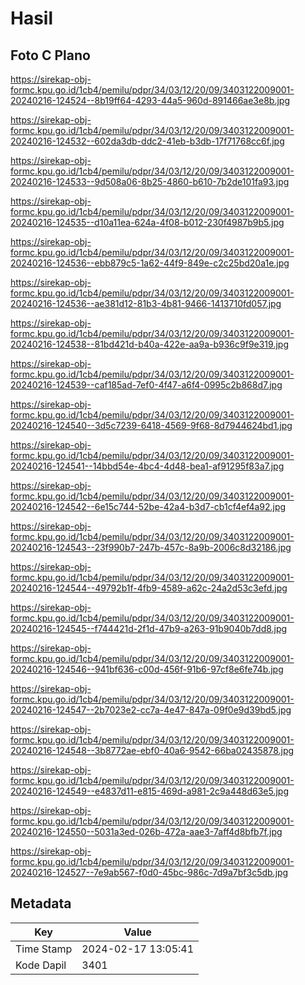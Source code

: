 # Hasil

## Foto C Plano

https://sirekap-obj-formc.kpu.go.id/1cb4/pemilu/pdpr/34/03/12/20/09/3403122009001-20240216-124524--8b19ff64-4293-44a5-960d-891466ae3e8b.jpg

https://sirekap-obj-formc.kpu.go.id/1cb4/pemilu/pdpr/34/03/12/20/09/3403122009001-20240216-124532--602da3db-ddc2-41eb-b3db-17f71768cc6f.jpg

https://sirekap-obj-formc.kpu.go.id/1cb4/pemilu/pdpr/34/03/12/20/09/3403122009001-20240216-124533--9d508a06-8b25-4860-b610-7b2de101fa93.jpg

https://sirekap-obj-formc.kpu.go.id/1cb4/pemilu/pdpr/34/03/12/20/09/3403122009001-20240216-124535--d10a11ea-624a-4f08-b012-230f4987b9b5.jpg

https://sirekap-obj-formc.kpu.go.id/1cb4/pemilu/pdpr/34/03/12/20/09/3403122009001-20240216-124536--ebb879c5-1a62-44f9-849e-c2c25bd20a1e.jpg

https://sirekap-obj-formc.kpu.go.id/1cb4/pemilu/pdpr/34/03/12/20/09/3403122009001-20240216-124536--ae381d12-81b3-4b81-9466-1413710fd057.jpg

https://sirekap-obj-formc.kpu.go.id/1cb4/pemilu/pdpr/34/03/12/20/09/3403122009001-20240216-124538--81bd421d-b40a-422e-aa9a-b936c9f9e319.jpg

https://sirekap-obj-formc.kpu.go.id/1cb4/pemilu/pdpr/34/03/12/20/09/3403122009001-20240216-124539--caf185ad-7ef0-4f47-a6f4-0995c2b868d7.jpg

https://sirekap-obj-formc.kpu.go.id/1cb4/pemilu/pdpr/34/03/12/20/09/3403122009001-20240216-124540--3d5c7239-6418-4569-9f68-8d7944624bd1.jpg

https://sirekap-obj-formc.kpu.go.id/1cb4/pemilu/pdpr/34/03/12/20/09/3403122009001-20240216-124541--14bbd54e-4bc4-4d48-bea1-af91295f83a7.jpg

https://sirekap-obj-formc.kpu.go.id/1cb4/pemilu/pdpr/34/03/12/20/09/3403122009001-20240216-124542--6e15c744-52be-42a4-b3d7-cb1cf4ef4a92.jpg

https://sirekap-obj-formc.kpu.go.id/1cb4/pemilu/pdpr/34/03/12/20/09/3403122009001-20240216-124543--23f990b7-247b-457c-8a9b-2006c8d32186.jpg

https://sirekap-obj-formc.kpu.go.id/1cb4/pemilu/pdpr/34/03/12/20/09/3403122009001-20240216-124544--49792b1f-4fb9-4589-a62c-24a2d53c3efd.jpg

https://sirekap-obj-formc.kpu.go.id/1cb4/pemilu/pdpr/34/03/12/20/09/3403122009001-20240216-124545--f744421d-2f1d-47b9-a263-91b9040b7dd8.jpg

https://sirekap-obj-formc.kpu.go.id/1cb4/pemilu/pdpr/34/03/12/20/09/3403122009001-20240216-124546--941bf636-c00d-456f-91b6-97cf8e6fe74b.jpg

https://sirekap-obj-formc.kpu.go.id/1cb4/pemilu/pdpr/34/03/12/20/09/3403122009001-20240216-124547--2b7023e2-cc7a-4e47-847a-09f0e9d39bd5.jpg

https://sirekap-obj-formc.kpu.go.id/1cb4/pemilu/pdpr/34/03/12/20/09/3403122009001-20240216-124548--3b8772ae-ebf0-40a6-9542-66ba02435878.jpg

https://sirekap-obj-formc.kpu.go.id/1cb4/pemilu/pdpr/34/03/12/20/09/3403122009001-20240216-124549--e4837d11-e815-469d-a981-2c9a448d63e5.jpg

https://sirekap-obj-formc.kpu.go.id/1cb4/pemilu/pdpr/34/03/12/20/09/3403122009001-20240216-124550--5031a3ed-026b-472a-aae3-7aff4d8bfb7f.jpg

https://sirekap-obj-formc.kpu.go.id/1cb4/pemilu/pdpr/34/03/12/20/09/3403122009001-20240216-124527--7e9ab567-f0d0-45bc-986c-7d9a7bf3c5db.jpg


## Metadata

| Key        | Value               |
| ---------- | ------------------- |
| Time Stamp | 2024-02-17 13:05:41 |
| Kode Dapil | 3401                |



